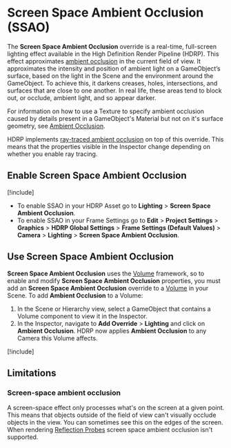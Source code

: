 # Screen Space Ambient Occlusion (SSAO)

The **Screen Space Ambient Occlusion** override is a real-time, full-screen lighting effect available in the High Definition Render Pipeline (HDRP). This effect approximates [ambient occlusion](https://en.wikipedia.org/wiki/Ambient_occlusion) in the current field of view. It approximates the intensity and position of ambient light on a GameObject’s surface, based on the light in the Scene and the environment around the GameObject. To achieve this, it darkens creases, holes, intersections, and surfaces that are close to one another. In real life, these areas tend to block out, or occlude, ambient light, and so appear darker.

For information on how to use a Texture to specify ambient occlusion caused by details present in a GameObject's Material but not on it's surface geometry, see [Ambient Occlusion](Ambient-Occlusion.md).

HDRP implements [ray-traced ambient occlusion](Ray-Traced-Ambient-Occlusion.md) on top of this override. This means that the properties visible in the Inspector change depending on whether you enable ray tracing.

<a name="enable-screen-space-ambient-occlusion"></md>

## Enable Screen Space Ambient Occlusion

[!include[](snippets/Volume-Override-Enable-Override.md)]

* To enable SSAO in your HDRP Asset go to **Lighting** > **Screen Space Ambient Occlusion**.
* To enable SSAO in your Frame Settings go to **Edit** > **Project Settings** > **Graphics** > **HDRP Global Settings** > **Frame Settings (Default Values)** > **Camera** > **Lighting** > **Screen Space Ambient Occlusion**.

<a name="use-screen-space-ambient-occlusion"></md>

## Use Screen Space Ambient Occlusion

**Screen Space Ambient Occlusion** uses the [Volume](understand-volumes.md) framework, so to enable and modify **Screen Space Ambient Occlusion** properties, you must add an **Screen Space Ambient Occlusion** override to a [Volume](understand-volumes.md) in your Scene. To add **Ambient Occlusion** to a Volume:

1. In the Scene or Hierarchy view, select a GameObject that contains a Volume component to view it in the Inspector.
2. In the Inspector, navigate to **Add Override** > **Lighting** and click on **Ambient Occlusion**.
   HDRP now applies **Ambient Occlusion** to any Camera this Volume affects.

[!include[](snippets/volume-override-api.md)]


## Limitations

### Screen-space ambient occlusion

A screen-space effect only processes what's on the screen at a given point. This means that objects outside of the field of view can't visually occlude objects in the view. You can sometimes see this on the edges of the screen.
When rendering [Reflection Probes](Reflection-Probe.md) screen space ambient occlusion isn't supported.

